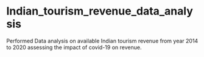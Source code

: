 # Indian_tourism_revenue_data_analysis
Performed Data analysis on available Indian tourism revenue from year 2014 to 2020 assessing the impact of covid-19 on revenue.
